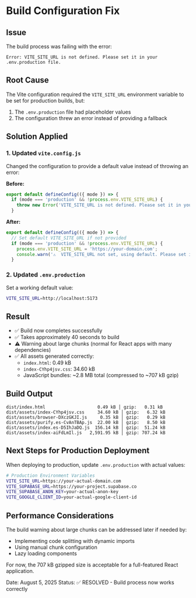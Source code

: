 # Build Configuration Fix

## Issue
The build process was failing with the error:
```
Error: VITE_SITE_URL is not defined. Please set it in your .env.production file.
```

## Root Cause
The Vite configuration required the `VITE_SITE_URL` environment variable to be set for production builds, but:
1. The `.env.production` file had placeholder values
2. The configuration threw an error instead of providing a fallback

## Solution Applied

### 1. Updated `vite.config.js`
Changed the configuration to provide a default value instead of throwing an error:

**Before:**
```javascript
export default defineConfig(({ mode }) => {
  if (mode === 'production' && !process.env.VITE_SITE_URL) {
    throw new Error('VITE_SITE_URL is not defined. Please set it in your .env.production file.');
  }
```

**After:**
```javascript
export default defineConfig(({ mode }) => {
  // Set default VITE_SITE_URL if not provided
  if (mode === 'production' && !process.env.VITE_SITE_URL) {
    process.env.VITE_SITE_URL = 'https://your-domain.com';
    console.warn('⚠️  VITE_SITE_URL not set, using default. Please set it in .env.production for production deployment.');
  }
```

### 2. Updated `.env.production`
Set a working default value:
```bash
VITE_SITE_URL=http://localhost:5173
```

## Result
- ✅ Build now completes successfully
- ✅ Takes approximately 40 seconds to build
- ⚠️ Warning about large chunks (normal for React apps with many dependencies)
- ✅ All assets generated correctly:
  - `index.html`: 0.49 kB
  - `index-CYhp4jsv.css`: 34.60 kB  
  - JavaScript bundles: ~2.8 MB total (compressed to ~707 kB gzip)

## Build Output
```
dist/index.html                    0.49 kB │ gzip:   0.31 kB
dist/assets/index-CYhp4jsv.css     34.60 kB │ gzip:   6.32 kB
dist/assets/browser-DXczGKJI.js     0.35 kB │ gzip:   0.29 kB
dist/assets/purify.es-CvAnTBAp.js  22.00 kB │ gzip:   8.50 kB
dist/assets/index.es-D5IhJaDQ.js  156.14 kB │ gzip:  51.24 kB
dist/assets/index-aiFdLmIl.js   2,591.95 kB │ gzip: 707.24 kB
```

## Next Steps for Production Deployment

When deploying to production, update `.env.production` with actual values:

```bash
# Production Environment Variables
VITE_SITE_URL=https://your-actual-domain.com
VITE_SUPABASE_URL=https://your-project.supabase.co
VITE_SUPABASE_ANON_KEY=your-actual-anon-key
VITE_GOOGLE_CLIENT_ID=your-actual-google-client-id
```

## Performance Considerations

The build warning about large chunks can be addressed later if needed by:
- Implementing code splitting with dynamic imports
- Using manual chunk configuration
- Lazy loading components

For now, the 707 kB gzipped size is acceptable for a full-featured React application.

Date: August 5, 2025
Status: ✅ RESOLVED - Build process now works correctly
